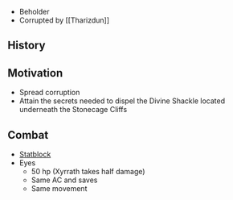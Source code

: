 * Beholder
* Corrupted by [[Tharizdun]]

## History


## Motivation

* Spread corruption
* Attain the secrets needed to dispel the Divine Shackle located underneath the Stonecage Cliffs

## Combat

* [Statblock](https://www.dndbeyond.com/monsters/4685017-xyrrath)
* Eyes
	* 50 hp (Xyrrath takes half damage)
	* Same AC and saves
	* Same movement
	